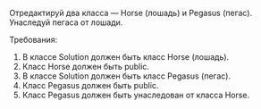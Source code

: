 
Отредактируй два класса &mdash; Horse (лошадь) и Pegasus (пегас).
Унаследуй пегаса от лошади.


Требования:
1.	В классе Solution должен быть класс Horse (лошадь).
2.	Класс Horse должен быть public.
3.	В классе Solution должен быть класс Pegasus (пегас).
4.	Класс Pegasus должен быть public.
5.	Класс Pegasus должен быть унаследован от класса Horse.


